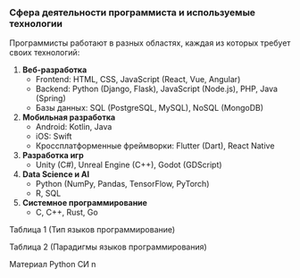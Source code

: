 
### **Сфера деятельности программиста и используемые технологии**

Программисты работают в разных областях, каждая из которых требует своих технологий:
1. **Веб-разработка**
    - Frontend: HTML, CSS, JavaScript (React, Vue, Angular)
    - Backend: Python (Django, Flask), JavaScript (Node.js), PHP, Java (Spring)
    - Базы данных: SQL (PostgreSQL, MySQL), NoSQL (MongoDB)
2. **Мобильная разработка**
    - Android: Kotlin, Java
    - iOS: Swift
    - Кроссплатформенные фреймворки: Flutter (Dart), React Native
3. **Разработка игр**
    - Unity (C#), Unreal Engine (C++), Godot (GDScript)
4. **Data Science и AI**
    - Python (NumPy, Pandas, TensorFlow, PyTorch)
    - R, SQL
5. **Системное программирование**
    - C, C++, Rust, Go


Таблица 1 (Тип языков программирование)

Таблица 2 (Парадигмы языков программирования)

Материал
Python
CИ n



